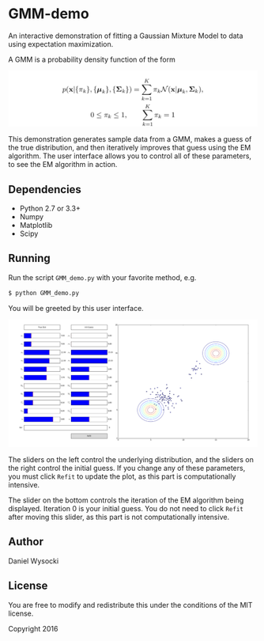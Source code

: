 # GMM-demo
An interactive demonstration of fitting a Gaussian Mixture Model to data using expectation maximization.

A GMM is a probability density function of the form

![Probability Density Function](/docs/density.png)

This demonstration generates sample data from a GMM, makes a guess of the true distribution, and then iteratively improves that guess using the EM algorithm. The user interface allows you to control all of these parameters, to see the EM algorithm in action.


## Dependencies

- Python 2.7 or 3.3+
- Numpy
- Matplotlib
- Scipy


## Running

Run the script `GMM_demo.py` with your favorite method, e.g.

```bash
$ python GMM_demo.py
```

You will be greeted by this user interface.

![UI Demo](/docs/demo.png)

The sliders on the left control the underlying distribution, and the sliders on the right control the initial guess. If you change any of these parameters, you must click `Refit` to update the plot, as this part is computationally intensive.

The slider on the bottom controls the iteration of the EM algorithm being displayed. Iteration 0 is your initial guess. You do not need to click `Refit` after moving this slider, as this part is not computationally intensive.




## Author

Daniel Wysocki


## License

You are free to modify and redistribute this under the conditions of the MIT license.

Copyright 2016
